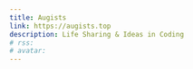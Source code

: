 ```yaml
---
title: Augists
link: https://augists.top
description: Life Sharing & Ideas in Coding
# rss:
# avatar:
---
```

